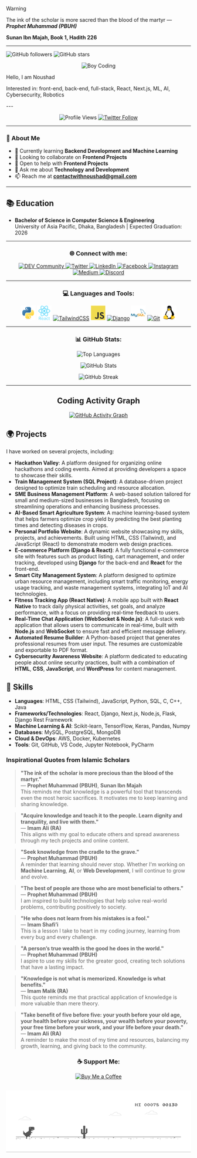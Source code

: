> [!WARNING]
> The ink of the scholar is more sacred than the blood of the martyr
> ― ***Prophet Muhammad (PBUH)***
> 
> **Sunan Ibn Majah, Book 1, Hadith 226**
---

![GitHub followers](https://img.shields.io/github/followers/noushad999?style=social)
![GitHub stars](https://img.shields.io/github/stars/noushad999?style=social)

<div align="center">
  <img src="https://media.giphy.com/media/qgQUggAC3Pfv687qPC/giphy.gif" alt="Boy Coding" width="600" height="400" />
</div>


<div class="animated-text">
  <p class="intro">Hello, I am Noushad</p>
  <p class="interests">Interested in: front-end, back-end, full-stack, React, Next.js, ML, AI, Cybersecurity, Robotics</p>
</div>
---

<p align="center">
  <img src="https://komarev.com/ghpvc/?username=noushad999&label=Profile%20views&color=0e75b6&style=flat" alt="Profile Views" />
  <a href="https://twitter.com/md_noushad__" target="_blank">
    <img src="https://img.shields.io/twitter/follow/md_noushad__?logo=twitter&style=for-the-badge" alt="Twitter Follow" />
  </a>
</p>

---

### 🌟 About Me  
- 🌱 Currently learning **Backend Development and Machine Learning**  
- 👯 Looking to collaborate on **Frontend Projects**  
- 🤝 Open to help with **Frontend Projects**  
- 💬 Ask me about **Technology and Development**  
- 📫 Reach me at **contactwithnoushad@gmail.com**  

---

## 📚 Education

- **Bachelor of Science in Computer Science & Engineering**  
  University of Asia Pacific, Dhaka, Bangladesh | Expected Graduation: 2026
---

<h3 align="center">🌐 Connect with me:</h3>
<p align="center">
  <a href="https://dev.to/its_noushad" target="_blank">
   <img class="site-logo__img" src="https://media2.dev.to/dynamic/image/quality=100/https://dev-to-uploads.s3.amazonaws.com/uploads/logos/resized_logo_UQww2soKuUsjaOGNB38o.png" alt="DEV Community" width="40" />
  </a>
  <a href="https://twitter.com/md_noushad__" target="_blank">
    <img src="https://img.icons8.com/ios-filled/50/1DA1F2/twitter.png" alt="Twitter" width="40" />
  </a>
  <a href="https://linkedin.com/in/md-noushad-jahan-ramim" target="_blank">
    <img src="https://img.icons8.com/ios-filled/50/0077B5/linkedin.png" alt="LinkedIn" width="40" />
  </a>
  <a href="https://fb.com/md.noushad" target="_blank">
    <img src="https://img.icons8.com/ios-filled/50/4267B2/facebook.png" alt="Facebook" width="40" />
  </a>
  <a href="https://instagram.com/thisisnoushad_" target="_blank">
    <img src="https://img.icons8.com/ios-filled/50/E4405F/instagram-new.png" alt="Instagram" width="40" />
  </a>
  <a href="https://medium.com/@noushadpfs" target="_blank">
    <img src="https://img.icons8.com/ios-filled/50/000000/medium-logo.png" alt="Medium" width="40" />
  </a>
  <a href="https://discord.gg/Fg8MxcvK" target="_blank">
    <img src="https://img.icons8.com/ios-filled/50/5865F2/discord-logo.png" alt="Discord" width="40" />
  </a>
</p>

---




<h3 align="center">💻 Languages and Tools:</h3>
<p align="center">
  <a href="https://www.python.org" target="_blank"><img src="https://raw.githubusercontent.com/devicons/devicon/master/icons/python/python-original.svg" alt="Python" width="40" height="40"/></a>
  <a href="https://reactjs.org/" target="_blank"><img src="https://raw.githubusercontent.com/devicons/devicon/master/icons/react/react-original-wordmark.svg" alt="React" width="40" height="40"/></a>
  <a href="https://tailwindcss.com/" target="_blank"><img src="https://www.vectorlogo.zone/logos/tailwindcss/tailwindcss-icon.svg" alt="TailwindCSS" width="40" height="40"/></a>
  <a href="https://developer.mozilla.org/en-US/docs/Web/JavaScript" target="_blank"><img src="https://raw.githubusercontent.com/devicons/devicon/master/icons/javascript/javascript-original.svg" alt="JavaScript" width="40" height="40"/></a>
  <a href="https://www.djangoproject.com/" target="_blank"><img src="https://cdn.worldvectorlogo.com/logos/django.svg" alt="Django" width="40" height="40"/></a>
  <a href="https://www.mysql.com/" target="_blank"><img src="https://raw.githubusercontent.com/devicons/devicon/master/icons/mysql/mysql-original-wordmark.svg" alt="MySQL" width="40" height="40"/></a>
  <a href="https://git-scm.com/" target="_blank"><img src="https://www.vectorlogo.zone/logos/git-scm/git-scm-icon.svg" alt="Git" width="40" height="40"/></a>
  <a href="https://www.linux.org/" target="_blank"><img src="https://raw.githubusercontent.com/devicons/devicon/master/icons/linux/linux-original.svg" alt="Linux" width="40" height="40"/></a>
</p>

---

<h3 align="center">📊 GitHub Stats:</h3>
<p align="center">
  <img src="https://github-readme-stats.vercel.app/api/top-langs?username=noushad999&show_icons=true&locale=en&layout=compact&theme=radical" alt="Top Languages" />
</p>
<p align="center">
  <img src="https://github-readme-stats.vercel.app/api?username=noushad999&show_icons=true&locale=en&theme=radical" alt="GitHub Stats" />
</p>
<p align="center">
  <img src="https://github-readme-streak-stats.herokuapp.com/?user=noushad999&theme=radical" alt="GitHub Streak" />
</p>

---

<h2 align="center">Coding Activity Graph</h2>
<p align="center">
  <a href="https://github.com/noushad999/github-readme-activity-graph">
    <img src="https://github-readme-activity-graph.vercel.app/graph?username=noushad999&theme=tokyo-night&hide_border=true&bg_color=0d1117&color=58a6ff&line=58a6ff&point=ffffff" alt="GitHub Activity Graph" />
  </a>
</p>



## 🌍 Projects

I have worked on several projects, including:

- **Hackathon Valley**: A platform designed for organizing online hackathons and coding events. Aimed at providing developers a space to showcase their skills.
- **Train Management System (SQL Project)**: A database-driven project designed to optimize train scheduling and resource allocation.
- **SME Business Management Platform**: A web-based solution tailored for small and medium-sized businesses in Bangladesh, focusing on streamlining operations and enhancing business processes.
- **AI-Based Smart Agriculture System**: A machine learning-based system that helps farmers optimize crop yield by predicting the best planting times and detecting diseases in crops.
- **Personal Portfolio Website**: A dynamic website showcasing my skills, projects, and achievements. Built using HTML, CSS (Tailwind), and JavaScript (React) to demonstrate modern web design practices.
- **E-commerce Platform (Django & React)**: A fully functional e-commerce site with features such as product listing, cart management, and order tracking, developed using **Django** for the back-end and **React** for the front-end.
- **Smart City Management System**: A platform designed to optimize urban resource management, including smart traffic monitoring, energy usage tracking, and waste management systems, integrating IoT and AI technologies.
- **Fitness Tracking App (React Native)**: A mobile app built with **React Native** to track daily physical activities, set goals, and analyze performance, with a focus on providing real-time feedback to users.
- **Real-Time Chat Application (WebSocket & Node.js)**: A full-stack web application that allows users to communicate in real-time, built with **Node.js** and **WebSocket** to ensure fast and efficient message delivery.
- **Automated Resume Builder**: A Python-based project that generates professional resumes from user input. The resumes are customizable and exportable to PDF format.
- **Cybersecurity Awareness Website**: A platform dedicated to educating people about online security practices, built with a combination of **HTML**, **CSS**, **JavaScript**, and **WordPress** for content management.

## 🚀 Skills

- **Languages**: HTML, CSS (Tailwind), JavaScript, Python, SQL, C, C++, Java
- **Frameworks/Technologies**: React, Django, Next.js, Node.js, Flask, Django Rest Framework
- **Machine Learning & AI**: Scikit-learn, TensorFlow, Keras, Pandas, Numpy
- **Databases**: MySQL, PostgreSQL, MongoDB
- **Cloud & DevOps**: AWS, Docker, Kubernetes
- **Tools**: Git, GitHub, VS Code, Jupyter Notebook, PyCharm


### **Inspirational Quotes from Islamic Scholars**

> **"The ink of the scholar is more precious than the blood of the martyr."**  
> — **Prophet Muhammad (PBUH)**, **Sunan Ibn Majah**  
> This reminds me that knowledge is a powerful tool that transcends even the most heroic sacrifices. It motivates me to keep learning and sharing knowledge.

> **"Acquire knowledge and teach it to the people. Learn dignity and tranquility, and live with them."**  
> — **Imam Ali (RA)**  
> This aligns with my goal to educate others and spread awareness through my tech projects and online content.

> **"Seek knowledge from the cradle to the grave."**  
> — **Prophet Muhammad (PBUH)**  
> A reminder that learning should never stop. Whether I'm working on **Machine Learning**, **AI**, or **Web Development**, I will continue to grow and evolve.

> **"The best of people are those who are most beneficial to others."**  
> — **Prophet Muhammad (PBUH)**  
> I am inspired to build technologies that help solve real-world problems, contributing positively to society.

> **"He who does not learn from his mistakes is a fool."**  
> — **Imam Shafi’i**  
> This is a lesson I take to heart in my coding journey, learning from every bug and every challenge.

> **"A person’s true wealth is the good he does in the world."**  
> — **Prophet Muhammad (PBUH)**  
> I aspire to use my skills for the greater good, creating tech solutions that have a lasting impact.

> **"Knowledge is not what is memorized. Knowledge is what benefits."**  
> — **Imam Malik (RA)**  
> This quote reminds me that practical application of knowledge is more valuable than mere theory.

> **"Take benefit of five before five: your youth before your old age, your health before your sickness, your wealth before your poverty, your free time before your work, and your life before your death."**  
> — **Imam Ali (RA)**  
> A reminder to make the most of my time and resources, balancing my growth, learning, and giving back to the community.


<h3 align="center">☕ Support Me:</h3>
<p align="center">
  <a href="https://buymeacoffee.com/noushad999" target="_blank">
    <img src="https://cdn.buymeacoffee.com/buttons/v2/default-yellow.png" height="50" width="210" alt="Buy Me a Coffee" />
  </a>
</p>


## 

![My Animated Bio](https://github.com/noushad999/noushad999/raw/main/dino.gif)

